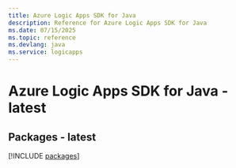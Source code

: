 ```yaml
---
title: Azure Logic Apps SDK for Java
description: Reference for Azure Logic Apps SDK for Java
ms.date: 07/15/2025
ms.topic: reference
ms.devlang: java
ms.service: logicapps
---
```

# Azure Logic Apps SDK for Java - latest
## Packages - latest
[!INCLUDE [packages](logic-apps-index.md)]